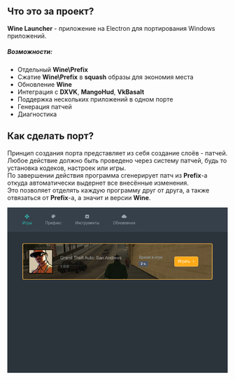 ## Что это за проект?

**Wine Launcher** - приложение на Electron для портирования Windows приложений.  


##### Возможности:

- Отдельный **Wine\Prefix**
- Сжатие **Wine\Prefix** в **squash** образы для экономия места
- Обновление **Wine**
- Интеграция с **DXVK**, **MangoHud**, **VkBasalt**
- Поддержка нескольких приложений в одном порте
- Генерация патчей
- Диагностика

## Как сделать порт?

Принцип создания порта представляет из себя создание слоёв - патчей.  
Любое действие должно быть проведено через систему патчей, будь то установка кодеков, настроек или игры.  
По завершении действия программа сгенерирует патч из **Prefix**-а откуда автоматически выдернет все внесённые изменения.  
Это позволяет отделять каждую программу друг от друга, а также отвязаться от **Prefix**-а, а значит и версии **Wine**.

![Main](image.png)
